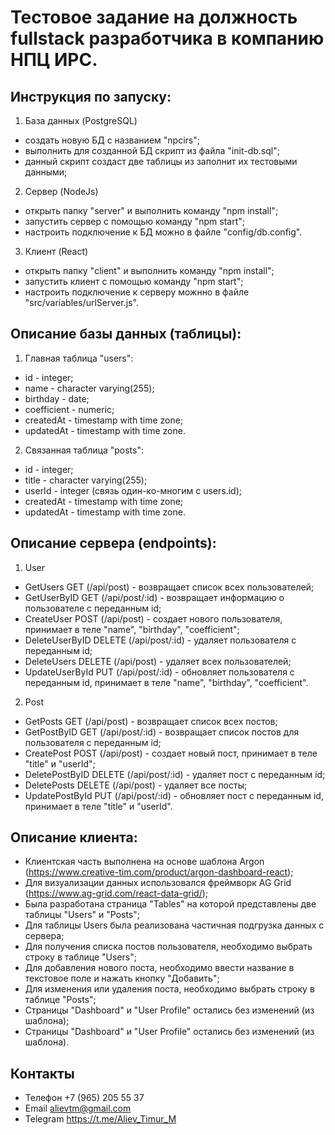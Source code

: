 # Тестовое задание на должность fullstack разработчика в компанию НПЦ ИРС.

## Инструкция по запуску:

1) База данных (PostgreSQL)
- создать новую БД с названием "npcirs";
- выполнить для созданной БД скрипт из файла "init-db.sql";
- данный скрипт создаст две таблицы из заполнит их тестовыми данными;

2) Сервер (NodeJs)
- открыть папку "server" и выполнить команду "npm install";
- запустить сервер с помощью команду "npm start";
- настроить подключение к БД можно в файле "config/db.config".

3) Клиент (React)
- открыть папку "client" и выполнить команду "npm install";
- запустить клиент с помощью команду "npm start";
- настроить подключение к серверу можнно в файле "src/variables/urlServer.js".

## Описание базы данных (таблицы):

1) Главная таблица "users":
- id - integer;
- name - character varying(255);
- birthday - date;
- coefficient - numeric;
- createdAt - timestamp with time zone;
- updatedAt - timestamp with time zone.

2) Связанная таблица "posts":
- id - integer;
- title - character varying(255);
- userId - integer (связь один-ко-многим с users.id);
- createdAt - timestamp with time zone;
- updatedAt - timestamp with time zone.

## Описание сервера (endpoints):

1) User
- GetUsers GET (/api/post) - возвращает список всех пользователей;
- GetUserByID GET (/api/post/:id) - возвращает информацию о пользователе с переданным id;
- CreateUser POST (/api/post) - создает нового пользователя, принимает в теле "name", "birthday", "coefficient";
- DeleteUserByID DELETE (/api/post/:id) - удаляет пользователя с переданным id;
- DeleteUsers DELETE (/api/post) - удаляет всех пользователей;
- UpdateUserById PUT (/api/post/:id) - обновляет пользователя с переданным id, принимает в теле "name", "birthday", "coefficient".

2) Post
- GetPosts GET (/api/post) - возвращает список всех постов;
- GetPostByID GET (/api/post/:id) - возвращает список постов для пользователя с переданным id;
- CreatePost POST (/api/post) - создает новый пост, принимает в теле "title" и "userId";
- DeletePostByID DELETE (/api/post/:id) - удаляет пост с переданным id;
- DeletePosts DELETE (/api/post) - удаляет все посты;
- UpdatePostById PUT (/api/post/:id) - обновляет пост с переданным id, принимает в теле "title" и "userId".

## Описание клиента:

- Клиентская часть выполнена на основе шаблона Argon (https://www.creative-tim.com/product/argon-dashboard-react);
- Для визуализации данных использовался фреймворк AG Grid (https://www.ag-grid.com/react-data-grid/);
- Была разработана страница "Tables" на которой представлены две таблицы "Users" и "Posts";
- Для таблицы Users была реализована частичная подгрузка данных с сервера;
- Для получения списка постов пользователя, необходимо выбрать строку в таблице "Users";
- Для добавления нового поста, необходимо ввести название в текстовое поле и нажать кнопку "Добавить";
- Для изменения или удаления поста, необходимо выбрать строку в таблице "Posts";
- Страницы "Dashboard" и "User Profile" остались без изменений (из шаблона);
- Страницы "Dashboard" и "User Profile" остались без изменений (из шаблона).

## Контакты
- Телефон +7 (965) 205 55 37
- Email alievtm@gmail.com
- Telegram https://t.me/Aliev_Timur_M

